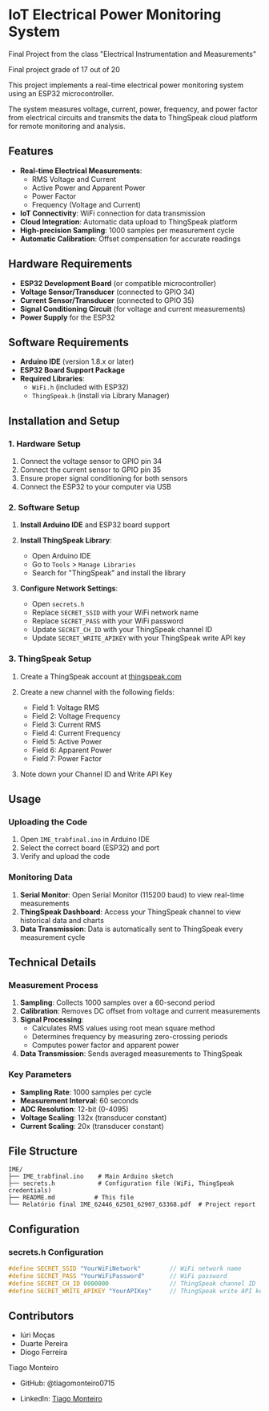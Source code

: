 # IoT Electrical Power Monitoring System

Final Project from the class "Electrical Instrumentation and Measurements"

Final project grade of 17 out of 20

This project implements a real-time electrical power monitoring system using an ESP32 microcontroller. 

The system measures voltage, current, power, frequency, and power factor from electrical circuits and transmits the data to ThingSpeak cloud platform for remote monitoring and analysis.

## Features

- **Real-time Electrical Measurements**: 
  - RMS Voltage and Current
  - Active Power and Apparent Power
  - Power Factor
  - Frequency (Voltage and Current)
- **IoT Connectivity**: WiFi connection for data transmission
- **Cloud Integration**: Automatic data upload to ThingSpeak platform
- **High-precision Sampling**: 1000 samples per measurement cycle
- **Automatic Calibration**: Offset compensation for accurate readings

## Hardware Requirements

- **ESP32 Development Board** (or compatible microcontroller)
- **Voltage Sensor/Transducer** (connected to GPIO 34)
- **Current Sensor/Transducer** (connected to GPIO 35)
- **Signal Conditioning Circuit** (for voltage and current measurements)
- **Power Supply** for the ESP32

## Software Requirements

- **Arduino IDE** (version 1.8.x or later)
- **ESP32 Board Support Package**
- **Required Libraries**:
  - `WiFi.h` (included with ESP32)
  - `ThingSpeak.h` (install via Library Manager)

## Installation and Setup

### 1. Hardware Setup

1. Connect the voltage sensor to GPIO pin 34
2. Connect the current sensor to GPIO pin 35
3. Ensure proper signal conditioning for both sensors
4. Connect the ESP32 to your computer via USB

### 2. Software Setup

1. **Install Arduino IDE** and ESP32 board support
2. **Install ThingSpeak Library**:
   - Open Arduino IDE
   - Go to `Tools` > `Manage Libraries`
   - Search for "ThingSpeak" and install the library

3. **Configure Network Settings**:
   - Open `secrets.h`
   - Replace `SECRET_SSID` with your WiFi network name
   - Replace `SECRET_PASS` with your WiFi password
   - Update `SECRET_CH_ID` with your ThingSpeak channel ID
   - Update `SECRET_WRITE_APIKEY` with your ThingSpeak write API key

### 3. ThingSpeak Setup

1. Create a ThingSpeak account at [thingspeak.com](https://thingspeak.com)
2. Create a new channel with the following fields:
   - Field 1: Voltage RMS
   - Field 2: Voltage Frequency
   - Field 3: Current RMS
   - Field 4: Current Frequency
   - Field 5: Active Power
   - Field 6: Apparent Power
   - Field 7: Power Factor

3. Note down your Channel ID and Write API Key

## Usage

### Uploading the Code

1. Open `IME_trabfinal.ino` in Arduino IDE
2. Select the correct board (ESP32) and port
3. Verify and upload the code

### Monitoring Data

1. **Serial Monitor**: Open Serial Monitor (115200 baud) to view real-time measurements
2. **ThingSpeak Dashboard**: Access your ThingSpeak channel to view historical data and charts
3. **Data Transmission**: Data is automatically sent to ThingSpeak every measurement cycle

## Technical Details

### Measurement Process

1. **Sampling**: Collects 1000 samples over a 60-second period
2. **Calibration**: Removes DC offset from voltage and current measurements
3. **Signal Processing**: 
   - Calculates RMS values using root mean square method
   - Determines frequency by measuring zero-crossing periods
   - Computes power factor and apparent power
4. **Data Transmission**: Sends averaged measurements to ThingSpeak

### Key Parameters

- **Sampling Rate**: 1000 samples per cycle
- **Measurement Interval**: 60 seconds
- **ADC Resolution**: 12-bit (0-4095)
- **Voltage Scaling**: 132x (transducer constant)
- **Current Scaling**: 20x (transducer constant)

## File Structure

```
IME/
├── IME_trabfinal.ino    # Main Arduino sketch
├── secrets.h            # Configuration file (WiFi, ThingSpeak credentials)
├── README.md           # This file
└── Relatório final IME_62446_62501_62907_63368.pdf  # Project report
```

## Configuration

### secrets.h Configuration

```cpp
#define SECRET_SSID "YourWiFiNetwork"        // WiFi network name
#define SECRET_PASS "YourWiFiPassword"       // WiFi password
#define SECRET_CH_ID 0000000                 // ThingSpeak channel ID
#define SECRET_WRITE_APIKEY "YourAPIKey"     // ThingSpeak write API key
```


## Contributors

- Iúri Moças
- Duarte Pereira
- Diogo Ferreira


Tiago Monteiro

- GitHub: @tiagomonteiro0715

- LinkedIn: [Tiago Monteiro](https://www.linkedin.com/in/tiago-monteiro-/)

